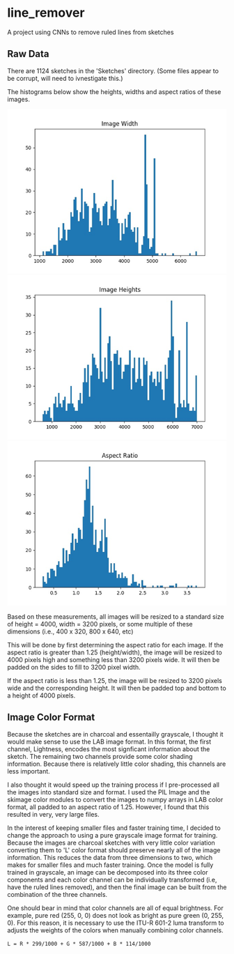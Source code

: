 # line_remover

A project using CNNs to remove ruled lines from sketches

## Raw Data

There are 1124 sketches in the 'Sketches' directory. (Some files appear to be corrupt, will need to ivnestigate this.)

The histograms below show the heights, widths and aspect ratios of these images.

![Horizontal](readme_images/width.jpg)
![Vertical](readme_images/height.jpg)
![Aspect](readme_images/aspect.jpg)

Based on these measurements, all images will be resized to a standard size of height = 4000, width = 3200 pixels, or some multiple of these dimensions (i.e., 400 x 320, 800 x 640, etc)

This will be done by first determining the aspect ratio for each image. If the aspect ratio is greater than 1.25 (height/width), the image will be resized to 4000 pixels high and something less than 3200 pixels wide. It will then be padded on the sides to fill to 3200 pixel width.

If the aspect ratio is less than 1.25, the image will be resized to 3200 pixels wide and the corresponding height. It will then be padded top and bottom to a height of 4000 pixels.

## Image Color Format

Because the sketches are in charcoal and essentailly grayscale, I thought it would make sense to use the LAB image format. In this format, the first channel, Lightness, encodes the most signficant information about the sketch. The remaining two channels provide some color shading information. Because there is relatively little color shading, this channels are less important.

I also thought it would speed up the training process if I pre-processed all the images into standard size and format. I used the PIL Image and the skimage color modules to convert the images to numpy arrays in LAB color format, all padded to an aspect ratio of 1.25. However, I found that this resulted in very, very large files.

In the interest of keeping smaller files and faster training time, I decided to change the approach to using a pure grayscale image format for training. Because the images are charcoal sketches with very little color variation converting them to 'L' color format should preserve nearly all of the image information. This reduces the data from three dimensions to two, which makes for smaller files and much faster training. Once the model is fully trained in grayscale, an image can be decomposed into its three color components and each color channel can be individually transformed (i.e, have the ruled lines removed), and then the final image can be built from the combination of the three channels.

One should bear in mind that color channels are all of equal brightness. For example, pure red (255, 0, 0) does not look as bright as pure green (0, 255, 0). For this reason, it is necessary to use the ITU-R 601-2 luma transform to adjusts the weights of the colors when manually combining color channels.

    L = R * 299/1000 + G * 587/1000 + B * 114/1000
